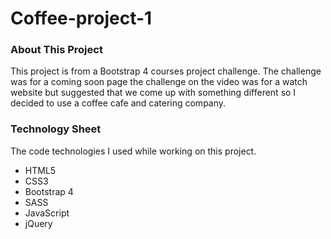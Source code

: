 # Coffee-project-1

<h3>About This Project</h3>

<p>This project is from a Bootstrap 4 courses project challenge. The challenge was for a coming soon page the challenge on the video was for a watch website but suggested that we come up with something different so I decided to use a coffee cafe and catering company.</p>

<h3>Technology Sheet</h3>

<p>The code technologies I used while working on this project.</p>

<ul>
  <li>HTML5</li>
  <li>CSS3</li>
  <li>Bootstrap 4</li>
  <li>SASS</li>
  <li>JavaScript</li>
  <li>jQuery</li>
